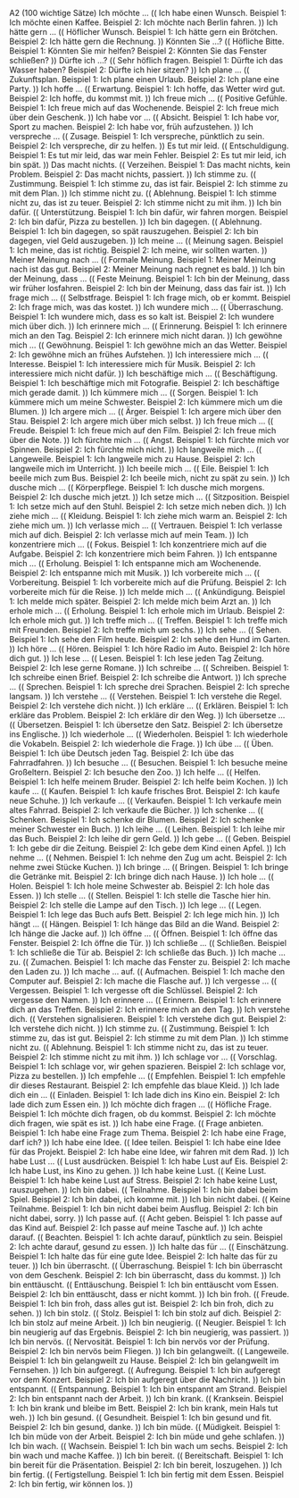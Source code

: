 A2 (100 wichtige Sätze)
Ich möchte … (( Ich habe einen Wunsch. Beispiel 1: Ich möchte einen Kaffee.  Beispiel 2: Ich möchte nach Berlin fahren. ))
Ich hätte gern … (( Höflicher Wunsch. Beispiel 1: Ich hätte gern ein Brötchen.  Beispiel 2: Ich hätte gern die Rechnung. ))
Könnten Sie …? (( Höfliche Bitte. Beispiel 1: Könnten Sie mir helfen?  Beispiel 2: Könnten Sie das Fenster schließen? ))
Dürfte ich …? (( Sehr höflich fragen. Beispiel 1: Dürfte ich das Wasser haben?  Beispiel 2: Dürfte ich hier sitzen? ))
Ich plane … (( Zukunftsplan. Beispiel 1: Ich plane einen Urlaub.  Beispiel 2: Ich plane eine Party. ))
Ich hoffe … (( Erwartung. Beispiel 1: Ich hoffe, das Wetter wird gut.  Beispiel 2: Ich hoffe, du kommst mit. ))
Ich freue mich … (( Positive Gefühle. Beispiel 1: Ich freue mich auf das Wochenende.  Beispiel 2: Ich freue mich über dein Geschenk. ))
Ich habe vor … (( Absicht. Beispiel 1: Ich habe vor, Sport zu machen.  Beispiel 2: Ich habe vor, früh aufzustehen. ))
Ich verspreche … (( Zusage. Beispiel 1: Ich verspreche, pünktlich zu sein.  Beispiel 2: Ich verspreche, dir zu helfen. ))
Es tut mir leid. (( Entschuldigung. Beispiel 1: Es tut mir leid, das war mein Fehler.  Beispiel 2: Es tut mir leid, ich bin spät. ))
Das macht nichts. (( Verzeihen. Beispiel 1: Das macht nichts, kein Problem.  Beispiel 2: Das macht nichts, passiert. ))
Ich stimme zu. (( Zustimmung. Beispiel 1: Ich stimme zu, das ist fair.  Beispiel 2: Ich stimme zu mit dem Plan. ))
Ich stimme nicht zu. (( Ablehnung. Beispiel 1: Ich stimme nicht zu, das ist zu teuer.  Beispiel 2: Ich stimme nicht zu mit ihm. ))
Ich bin dafür. (( Unterstützung. Beispiel 1: Ich bin dafür, wir fahren morgen.  Beispiel 2: Ich bin dafür, Pizza zu bestellen. ))
Ich bin dagegen. (( Ablehnung. Beispiel 1: Ich bin dagegen, so spät rauszugehen.  Beispiel 2: Ich bin dagegen, viel Geld auszugeben. ))
Ich meine … (( Meinung sagen. Beispiel 1: Ich meine, das ist richtig.  Beispiel 2: Ich meine, wir sollten warten. ))
Meiner Meinung nach … (( Formale Meinung. Beispiel 1: Meiner Meinung nach ist das gut.  Beispiel 2: Meiner Meinung nach regnet es bald. ))
Ich bin der Meinung, dass … (( Feste Meinung. Beispiel 1: Ich bin der Meinung, dass wir früher losfahren.  Beispiel 2: Ich bin der Meinung, dass das fair ist. ))
Ich frage mich … (( Selbstfrage. Beispiel 1: Ich frage mich, ob er kommt.  Beispiel 2: Ich frage mich, was das kostet. ))
Ich wundere mich … (( Überraschung. Beispiel 1: Ich wundere mich, dass es so kalt ist.  Beispiel 2: Ich wundere mich über dich. ))
Ich erinnere mich … (( Erinnerung. Beispiel 1: Ich erinnere mich an den Tag.  Beispiel 2: Ich erinnere mich nicht daran. ))
Ich gewöhne mich … (( Gewöhnung. Beispiel 1: Ich gewöhne mich an das Wetter.  Beispiel 2: Ich gewöhne mich an frühes Aufstehen. ))
Ich interessiere mich … (( Interesse. Beispiel 1: Ich interessiere mich für Musik.  Beispiel 2: Ich interessiere mich nicht dafür. ))
Ich beschäftige mich … (( Beschäftigung. Beispiel 1: Ich beschäftige mich mit Fotografie.  Beispiel 2: Ich beschäftige mich gerade damit. ))
Ich kümmere mich … (( Sorgen. Beispiel 1: Ich kümmere mich um meine Schwester.  Beispiel 2: Ich kümmere mich um die Blumen. ))
Ich argere mich … (( Ärger. Beispiel 1: Ich argere mich über den Stau.  Beispiel 2: Ich argere mich über mich selbst. ))
Ich freue mich … (( Freude. Beispiel 1: Ich freue mich auf den Film.  Beispiel 2: Ich freue mich über die Note. ))
Ich fürchte mich … (( Angst. Beispiel 1: Ich fürchte mich vor Spinnen.  Beispiel 2: Ich fürchte mich nicht. ))
Ich langweile mich … (( Langeweile. Beispiel 1: Ich langweile mich zu Hause.  Beispiel 2: Ich langweile mich im Unterricht. ))
Ich beeile mich … (( Eile. Beispiel 1: Ich beeile mich zum Bus.  Beispiel 2: Ich beeile mich, nicht zu spät zu sein. ))
Ich dusche mich … (( Körperpflege. Beispiel 1: Ich dusche mich morgens.  Beispiel 2: Ich dusche mich jetzt. ))
Ich setze mich … (( Sitzposition. Beispiel 1: Ich setze mich auf den Stuhl.  Beispiel 2: Ich setze mich neben dich. ))
Ich ziehe mich … (( Kleidung. Beispiel 1: Ich ziehe mich warm an.  Beispiel 2: Ich ziehe mich um. ))
Ich verlasse mich … (( Vertrauen. Beispiel 1: Ich verlasse mich auf dich.  Beispiel 2: Ich verlasse mich auf mein Team. ))
Ich konzentriere mich … (( Fokus. Beispiel 1: Ich konzentriere mich auf die Aufgabe.  Beispiel 2: Ich konzentriere mich beim Fahren. ))
Ich entspanne mich … (( Erholung. Beispiel 1: Ich entspanne mich am Wochenende.  Beispiel 2: Ich entspanne mich mit Musik. ))
Ich vorbereite mich … (( Vorbereitung. Beispiel 1: Ich vorbereite mich auf die Prüfung.  Beispiel 2: Ich vorbereite mich für die Reise. ))
Ich melde mich … (( Ankündigung. Beispiel 1: Ich melde mich später.  Beispiel 2: Ich melde mich beim Arzt an. ))
Ich erhole mich … (( Erholung. Beispiel 1: Ich erhole mich im Urlaub.  Beispiel 2: Ich erhole mich gut. ))
Ich treffe mich … (( Treffen. Beispiel 1: Ich treffe mich mit Freunden.  Beispiel 2: Ich treffe mich um sechs. ))
Ich sehe … (( Sehen. Beispiel 1: Ich sehe den Film heute.  Beispiel 2: Ich sehe den Hund im Garten. ))
Ich höre … (( Hören. Beispiel 1: Ich höre Radio im Auto.  Beispiel 2: Ich höre dich gut. ))
Ich lese … (( Lesen. Beispiel 1: Ich lese jeden Tag Zeitung.  Beispiel 2: Ich lese gerne Romane. ))
Ich schreibe … (( Schreiben. Beispiel 1: Ich schreibe einen Brief.  Beispiel 2: Ich schreibe die Antwort. ))
Ich spreche … (( Sprechen. Beispiel 1: Ich spreche drei Sprachen.  Beispiel 2: Ich spreche langsam. ))
Ich verstehe … (( Verstehen. Beispiel 1: Ich verstehe die Regel.  Beispiel 2: Ich verstehe dich nicht. ))
Ich erkläre … (( Erklären. Beispiel 1: Ich erkläre das Problem.  Beispiel 2: Ich erkläre dir den Weg. ))
Ich übersetze … (( Übersetzen. Beispiel 1: Ich übersetze den Satz.  Beispiel 2: Ich übersetze ins Englische. ))
Ich wiederhole … (( Wiederholen. Beispiel 1: Ich wiederhole die Vokabeln.  Beispiel 2: Ich wiederhole die Frage. ))
Ich übe … (( Üben. Beispiel 1: Ich übe Deutsch jeden Tag.  Beispiel 2: Ich übe das Fahrradfahren. ))
Ich besuche … (( Besuchen. Beispiel 1: Ich besuche meine Großeltern.  Beispiel 2: Ich besuche den Zoo. ))
Ich helfe … (( Helfen. Beispiel 1: Ich helfe meinem Bruder.  Beispiel 2: Ich helfe beim Kochen. ))
Ich kaufe … (( Kaufen. Beispiel 1: Ich kaufe frisches Brot.  Beispiel 2: Ich kaufe neue Schuhe. ))
Ich verkaufe … (( Verkaufen. Beispiel 1: Ich verkaufe mein altes Fahrrad.  Beispiel 2: Ich verkaufe die Bücher. ))
Ich schenke … (( Schenken. Beispiel 1: Ich schenke dir Blumen.  Beispiel 2: Ich schenke meiner Schwester ein Buch. ))
Ich leihe … (( Leihen. Beispiel 1: Ich leihe mir das Buch.  Beispiel 2: Ich leihe dir gern Geld. ))
Ich gebe … (( Geben. Beispiel 1: Ich gebe dir die Zeitung.  Beispiel 2: Ich gebe dem Kind einen Apfel. ))
Ich nehme … (( Nehmen. Beispiel 1: Ich nehme den Zug um acht.  Beispiel 2: Ich nehme zwei Stücke Kuchen. ))
Ich bringe … (( Bringen. Beispiel 1: Ich bringe die Getränke mit.  Beispiel 2: Ich bringe dich nach Hause. ))
Ich hole … (( Holen. Beispiel 1: Ich hole meine Schwester ab.  Beispiel 2: Ich hole das Essen. ))
Ich stelle … (( Stellen. Beispiel 1: Ich stelle die Tasche hier hin.  Beispiel 2: Ich stelle die Lampe auf den Tisch. ))
Ich lege … (( Legen. Beispiel 1: Ich lege das Buch aufs Bett.  Beispiel 2: Ich lege mich hin. ))
Ich hängt … (( Hängen. Beispiel 1: Ich hänge das Bild an die Wand.  Beispiel 2: Ich hänge die Jacke auf. ))
Ich öffne … (( Öffnen. Beispiel 1: Ich öffne das Fenster.  Beispiel 2: Ich öffne die Tür. ))
Ich schließe … (( Schließen. Beispiel 1: Ich schließe die Tür ab.  Beispiel 2: Ich schließe das Buch. ))
Ich mache … zu. (( Zumachen. Beispiel 1: Ich mache das Fenster zu.  Beispiel 2: Ich mache den Laden zu. ))
Ich mache … auf. (( Aufmachen. Beispiel 1: Ich mache den Computer auf.  Beispiel 2: Ich mache die Flasche auf. ))
Ich vergesse … (( Vergessen. Beispiel 1: Ich vergesse oft die Schlüssel.  Beispiel 2: Ich vergesse den Namen. ))
Ich erinnere … (( Erinnern. Beispiel 1: Ich erinnere dich an das Treffen.  Beispiel 2: Ich erinnere mich an den Tag. ))
Ich verstehe dich. (( Verstehen signalisieren. Beispiel 1: Ich verstehe dich gut.  Beispiel 2: Ich verstehe dich nicht. ))
Ich stimme zu. (( Zustimmung. Beispiel 1: Ich stimme zu, das ist gut.  Beispiel 2: Ich stimme zu mit dem Plan. ))
Ich stimme nicht zu. (( Ablehnung. Beispiel 1: Ich stimme nicht zu, das ist zu teuer.  Beispiel 2: Ich stimme nicht zu mit ihm. ))
Ich schlage vor … (( Vorschlag. Beispiel 1: Ich schlage vor, wir gehen spazieren.  Beispiel 2: Ich schlage vor, Pizza zu bestellen. ))
Ich empfehle … (( Empfehlen. Beispiel 1: Ich empfehle dir dieses Restaurant.  Beispiel 2: Ich empfehle das blaue Kleid. ))
Ich lade dich ein … (( Einladen. Beispiel 1: Ich lade dich ins Kino ein.  Beispiel 2: Ich lade dich zum Essen ein. ))
Ich möchte dich fragen … (( Höfliche Frage. Beispiel 1: Ich möchte dich fragen, ob du kommst.  Beispiel 2: Ich möchte dich fragen, wie spät es ist. ))
Ich habe eine Frage. (( Frage anbieten. Beispiel 1: Ich habe eine Frage zum Thema.  Beispiel 2: Ich habe eine Frage, darf ich? ))
Ich habe eine Idee. (( Idee teilen. Beispiel 1: Ich habe eine Idee für das Projekt.  Beispiel 2: Ich habe eine Idee, wir fahren mit dem Rad. ))
Ich habe Lust … (( Lust ausdrücken. Beispiel 1: Ich habe Lust auf Eis.  Beispiel 2: Ich habe Lust, ins Kino zu gehen. ))
Ich habe keine Lust. (( Keine Lust. Beispiel 1: Ich habe keine Lust auf Stress.  Beispiel 2: Ich habe keine Lust, rauszugehen. ))
Ich bin dabei. (( Teilnahme. Beispiel 1: Ich bin dabei beim Spiel.  Beispiel 2: Ich bin dabei, ich komme mit. ))
Ich bin nicht dabei. (( Keine Teilnahme. Beispiel 1: Ich bin nicht dabei beim Ausflug.  Beispiel 2: Ich bin nicht dabei, sorry. ))
Ich passe auf. (( Acht geben. Beispiel 1: Ich passe auf das Kind auf.  Beispiel 2: Ich passe auf meine Tasche auf. ))
Ich achte darauf. (( Beachten. Beispiel 1: Ich achte darauf, pünktlich zu sein.  Beispiel 2: Ich achte darauf, gesund zu essen. ))
Ich halte das für … (( Einschätzung. Beispiel 1: Ich halte das für eine gute Idee.  Beispiel 2: Ich halte das für zu teuer. ))
Ich bin überrascht. (( Überraschung. Beispiel 1: Ich bin überrascht von dem Geschenk.  Beispiel 2: Ich bin überrascht, dass du kommst. ))
Ich bin enttäuscht. (( Enttäuschung. Beispiel 1: Ich bin enttäuscht vom Essen.  Beispiel 2: Ich bin enttäuscht, dass er nicht kommt. ))
Ich bin froh. (( Freude. Beispiel 1: Ich bin froh, dass alles gut ist.  Beispiel 2: Ich bin froh, dich zu sehen. ))
Ich bin stolz. (( Stolz. Beispiel 1: Ich bin stolz auf dich.  Beispiel 2: Ich bin stolz auf meine Arbeit. ))
Ich bin neugierig. (( Neugier. Beispiel 1: Ich bin neugierig auf das Ergebnis.  Beispiel 2: Ich bin neugierig, was passiert. ))
Ich bin nervös. (( Nervosität. Beispiel 1: Ich bin nervös vor der Prüfung.  Beispiel 2: Ich bin nervös beim Fliegen. ))
Ich bin gelangweilt. (( Langeweile. Beispiel 1: Ich bin gelangweilt zu Hause.  Beispiel 2: Ich bin gelangweilt im Fernsehen. ))
Ich bin aufgeregt. (( Aufregung. Beispiel 1: Ich bin aufgeregt vor dem Konzert.  Beispiel 2: Ich bin aufgeregt über die Nachricht. ))
Ich bin entspannt. (( Entspannung. Beispiel 1: Ich bin entspannt am Strand.  Beispiel 2: Ich bin entspannt nach der Arbeit. ))
Ich bin krank. (( Kranksein. Beispiel 1: Ich bin krank und bleibe im Bett.  Beispiel 2: Ich bin krank, mein Hals tut weh. ))
Ich bin gesund. (( Gesundheit. Beispiel 1: Ich bin gesund und fit.  Beispiel 2: Ich bin gesund, danke. ))
Ich bin müde. (( Müdigkeit. Beispiel 1: Ich bin müde von der Arbeit.  Beispiel 2: Ich bin müde und gehe schlafen. ))
Ich bin wach. (( Wachsein. Beispiel 1: Ich bin wach um sechs.  Beispiel 2: Ich bin wach und mache Kaffee. ))
Ich bin bereit. (( Bereitschaft. Beispiel 1: Ich bin bereit für die Präsentation.  Beispiel 2: Ich bin bereit, loszugehen. ))
Ich bin fertig. (( Fertigstellung. Beispiel 1: Ich bin fertig mit dem Essen.  Beispiel 2: Ich bin fertig, wir können los. ))
